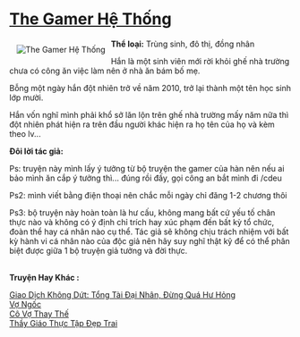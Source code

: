 <a href="https://utruyen.com/the-gamer-he-thong/15083/" title="The Gamer Hệ Thống"><h1>The Gamer Hệ Thống</h1></a><div style="display:table"><img align="right" style="float: left; padding: 10px;" src="https://utruyen.com/images/story/200x260/the-gamer-he-thong.jpg" alt="The Gamer Hệ Thống"><b>Thể loại:</b> Trùng sinh, đô thị, đồng nhân<p></p>Hắn là một sinh viên mới rời khỏi ghế nhà trường chưa có công ăn việc làm nên ở nhà ăn bám bố mẹ.<p></p>Bỗng một ngày hắn đột nhiên trở về năm 2010, trở lại thành một tên học sinh lớp mười.<p></p>Hắn vốn nghĩ mình phải khổ sở lăn lộn trên ghế nhà trường mấy năm nữa thì đột nhiên phát hiện ra trên đầu người khác hiện ra họ tên của họ và kèm theo lv...<p></p><b>Đôi lời tác giả:<p></p></b><p></p>Ps: truyện này mình lấy ý tưởng từ bộ truyện the gamer của hàn nên nếu ai bảo mình ăn cắp ý tưởng thì... đúng rồi đấy, gọi công an bắt mình đi /cdeu<p></p>Ps2: mình viết bằng điện thoại nên chắc mỗi ngày chỉ đăng 1-2 chương thôi<p></p>Ps3: bộ truyện này hoàn toàn là hư cấu, không mang bất cứ yếu tố chân thực nào và không có ý định chỉ trích hay xúc phạm đến bất kỳ tổ chức, đoàn thể hay cá nhân nào cụ thể. Tác giả sẽ không chịu trách nhiệm với bất kỳ hành vi cá nhân nào của độc giả nên hãy suy nghĩ thật kỹ để có thể phân biệt được giữa 1 bộ truyện giả tưởng và đời thực.</div><p><br><b>Truyện Hay Khác :</b></p><a href="https://utruyen.com/giao-dich-khong-dut-tong-tai-dai-nhan-dung-qua-hu-hong/17388/" alt="Giao Dịch Không Dứt: Tổng Tài Đại Nhân, Đừng Quá Hư Hỏng">Giao Dịch Không Dứt: Tổng Tài Đại Nhân, Đừng Quá Hư Hỏng</a><br/><a href="https://github.com/quanluxury/truyenhot/tree/master/truyenhay/12273/" alt="Vợ Ngốc">Vợ Ngốc</a><br/><a href="https://truyenngontinhay.wordpress.com/2019/10/03/co-vo-thay-the/" alt="Cô Vợ Thay Thế">Cô Vợ Thay Thế</a><br/><a href="https://truyenngontinhay.wordpress.com/2019/10/03/thay-giao-thuc-tap-dep-trai/" alt="Thầy Giáo Thực Tập Đẹp Trai">Thầy Giáo Thực Tập Đẹp Trai</a><br/>